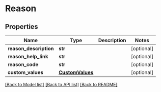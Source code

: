 # Reason

## Properties
Name | Type | Description | Notes
------------ | ------------- | ------------- | -------------
**reason_description** | **str** |  | [optional] 
**reason_help_link** | **str** |  | [optional] 
**reason_code** | **str** |  | [optional] 
**custom_values** | [**CustomValues**](CustomValues.md) |  | [optional] 

[[Back to Model list]](../README.md#documentation-for-models) [[Back to API list]](../README.md#documentation-for-api-endpoints) [[Back to README]](../README.md)

